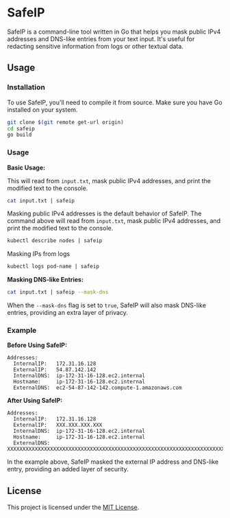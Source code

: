 # SafeIP

SafeIP is a command-line tool written in Go that helps you mask public IPv4 addresses and DNS-like entries from your text input. It's useful for redacting sensitive information from logs or other textual data.

## Usage

### Installation

To use SafeIP, you'll need to compile it from source. Make sure you have Go installed on your system.

```bash
git clone $(git remote get-url origin)
cd safeip
go build
```

### Usage

**Basic Usage:**

This will read from `input.txt`, mask public IPv4 addresses, and print the modified text to the console.

```bash
cat input.txt | safeip
```

Masking public IPv4 addresses is the default behavior of SafeIP. The command above will read from `input.txt`, mask public IPv4 addresses, and print the modified text to the console.

```bash
kubectl describe nodes | safeip
```

Masking IPs from logs

```bash
kubectl logs pod-name | safeip
```

**Masking DNS-like Entries:**

```bash
cat input.txt | safeip --mask-dns
```

When the `--mask-dns` flag is set to `true`, SafeIP will also mask DNS-like entries, providing an extra layer of privacy.

### Example

**Before Using SafeIP:**

```
Addresses:
  InternalIP:   172.31.16.128
  ExternalIP:   54.87.142.142
  InternalDNS:  ip-172-31-16-128.ec2.internal
  Hostname:     ip-172-31-16-128.ec2.internal
  ExternalDNS:  ec2-54-87-142-142.compute-1.amazonaws.com
```

**After Using SafeIP:**

```
Addresses:
  InternalIP:   172.31.16.128
  ExternalIP:   XXX.XXX.XXX.XXX
  InternalDNS:  ip-172-31-16-128.ec2.internal
  Hostname:     ip-172-31-16-128.ec2.internal
  ExternalDNS:  XXXXXXXXXXXXXXXXXXXXXXXXXXXXXXXXXXXXXXXXXXXXXXXXXXXXXXXXXXXXXXXXXXXXXXXXXXXXXXXXXXXXXXXX
```

In the example above, SafeIP masked the external IP address and DNS-like entry, providing an added layer of security.

## License

This project is licensed under the [MIT License](LICENSE).
